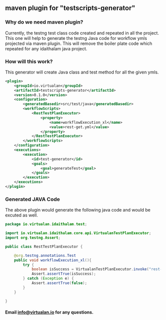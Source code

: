 ## maven plugin for "testscripts-generator"

### Why do we need maven plugin?
Currently, the testng test class code created and repeated in all the project. 
This one will help to generate the testng Java code for workflow ymls projected via maven plugin.
This will remove the boiler plate code which repeated for any idaithalam java project.

### How will this work?
This generator will create Java class and test method for all the given ymls.

```xml
<plugin>
    <groupId>io.virtualan</groupId>
    <artifactId>testscripts-generator</artifactId>
    <version>0.1.0</version>
    <configuration>
        <generatedBasedir>src/test/java</generatedBasedir>
        <workflowScripts>
            <RestTestPlanExecutor>
                <property>
                    <name>workflowExecution_xl</name>
                    <value>rest-get.yml</value>
                </property>
            </RestTestPlanExecutor>
        </workflowScripts>
    </configuration>
    <executions>
        <execution>
            <id>test-generator</id>
            <goals>
                <goal>generateTest</goal>
            </goals>
        </execution>
    </executions>
</plugin>
```

### Generated JAVA Code

The above plugin would generate the following java code and would be excuted as well.

```java 
package io.virtualan.idaithalam.test;

import io.virtualan.idaithalam.core.api.VirtualanTestPlanExecutor;
import org.testng.Assert;

public class RestTestPlanExecutor {

	@org.testng.annotations.Test
	public void workflowExecution_xl(){
		try {
			boolean isSuccess = VirtualanTestPlanExecutor.invoke("rest-get.yml");
 			Assert.assertTrue(isSuccess);
 		} catch (Exception e) {
			Assert.assertTrue(false);
		}
	}

}
```

#### Email info@virtualan.io for any questions.